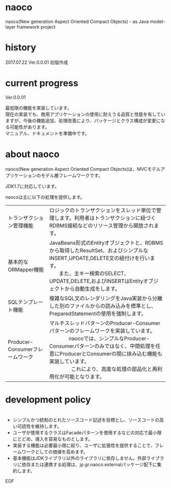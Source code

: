 # naoco
naoco(New generation Aspect Oriented Compact Objects) - as Java model-layer framework project

# history
2017.07.22 Ver.0.0.01 初版作成

# current progress
<p>
Ver.0.0.01
</p>
<p>
最低限の機能を実装しています。<br/>
現在の実装でも、商用アプリケーションの使用に耐えうる品質と性能を有していますが、今後の機能追加、処理改善により、パッケージとクラス構成が変更になる可能性があります。<br/>
マニュアル、ドキュメントを準備中です。<br/>
</p>

# about naoco
<p>
naoco(New generation Aspect Oriented Compact Objects)は、MVCモデルアプリケーションのモデル層フレームワークです。
</p>
<p>
JDK1.7に対応しています。
</p>
naocoは主に以下の処理を提供します。
<table>
  <tr>
    <td>トランザクション管理機能</td>
    <td>ロジックのトランザクションをスレッド単位で管理します。利用者はトランザクションに紐づくRDBMS接続などのリソース管理から開放されます。</td>
  </tr>
  <tr>
    <td>基本的なORMapper機能</td>
    <td>JavaBeans形式のEntityオブジェクトと、RDBMSから取得したResultSet、およびシンプルなINSERT,UPDATE,DELETE文の紐付けを行います。</br>
        また、主キー検索のSELECT、UPDATE,DELETE,およびINSERTはEntityオブジェクトから自動生成をします。</td>
  </tr>
  <tr>
    <td>SQLテンプレート機能</td>
    <td>複雑なSQL文のレンダリングをJava実装から分離した別のファイルからの読み込みを標準とし、PreparedStatementの使用を強制します。
  </tr>
  <tr>
    <td>Producer-Consumerフレームワーク</td>
    <td>マルチスレッドパターンのProducer-Consumerパターンのフレームワークを実装しています。</br>
　　　   naocoでは、シンプルなProducer-Consumerパターンのみではなく、中間処理を任意にProducerとConsumerの間に挟み込む機能も実装しています。</br>
　　　　 これにより、高度な処理の部品化と再利用化が可能となります。
    </td>
  </tr>
</table>

# development policy
<ul>
  <li>シンプルかつ統制のとれたソースコード記述を目標とし、ソースコードの高い可読性を維持します。
  <li>ユーザが使用するクラスはFacadeパターンを使用するなどの対応で最小限にとどめ、導入を容易なものとします。
  <li>実装する機能は必要最小限に絞り、ユーザに拡張性を提供することで、フレームワークとしての価値を高めます。
  <li>基本機能はJDKライブラリ以外のライブラリに依存しません。外部ライブラリに依存または連携する処理は、jp.gr.naoco.externalパッケージ配下に集約します。
</ul>
EOF
